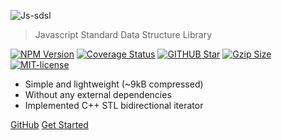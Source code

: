 ![Js-sdsl](../assets/logo-removebg.png)

> Javascript Standard Data Structure Library

<a href='//www.npmjs.com/package/js-sdsl'><img src='//img.shields.io/npm/v/js-sdsl.svg' alt='NPM Version' /></a>
<a href='//coveralls.io/github/js-sdsl/js-sdsl?branch=main'><img src='//coveralls.io/repos/github/js-sdsl/js-sdsl/badge.svg?branch=main' alt='Coverage Status' /></a>
<a href='//github.com/js-sdsl/js-sdsl'><img src='//img.shields.io/github/stars/js-sdsl/js-sdsl.svg' alt='GITHUB Star' /></a>
<a href='//unpkg.com/js-sdsl/dist/umd/js-sdsl.min.js'><img src='//img.badgesize.io/https://unpkg.com/js-sdsl/dist/umd/js-sdsl.min.js?compression=gzip&style=flat-square/' alt='Gzip Size'></a>
<a href='//opensource.org/licenses/MIT'><img src='//img.shields.io/npm/l/js-sdsl.svg' alt='MIT-license' /></a>

- Simple and lightweight (~9kB compressed)
- Without any external dependencies
- Implemented C++ STL bidirectional iterator

[GitHub](//github.com/js-sdsl/js-sdsl/)
[Get Started](/README.md)
